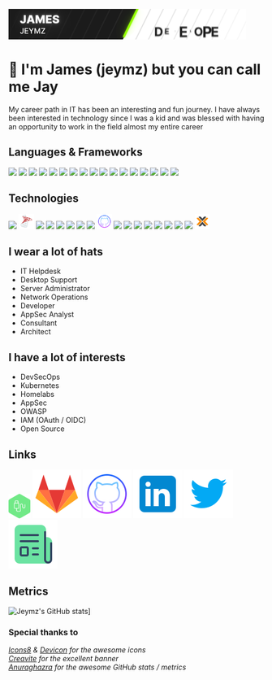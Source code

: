 [![](./src/assets/images/banner.gif)](https://robotti.io)

# 👋 I'm James (jeymz) but you can call me Jay
My career path in IT has been an interesting and fun journey. I have always been interested in technology since I was a kid and was blessed with having an opportunity to work in the field almost my entire career

## Languages & Frameworks

[<img src="https://cdn.jsdelivr.net/gh/devicons/devicon/icons/javascript/javascript-plain.svg" width=30>]()
[<img src="https://cdn.jsdelivr.net/gh/devicons/devicon/icons/nodejs/nodejs-original.svg" width=30>]()
[<img src="https://cdn.jsdelivr.net/gh/devicons/devicon/icons/csharp/csharp-plain.svg" width=30>]()
[<img src="https://cdn.jsdelivr.net/gh/devicons/devicon/icons/express/express-original.svg" width=30>]()
[<img src="https://cdn.jsdelivr.net/gh/devicons/devicon/icons/eslint/eslint-original.svg" width=30>]()
[<img src="https://cdn.jsdelivr.net/gh/devicons/devicon/icons/sequelize/sequelize-original.svg" width=30>]()
[<img src="https://cdn.jsdelivr.net/gh/devicons/devicon/icons/gulp/gulp-plain.svg" width=30>]()
[<img src="https://cdn.jsdelivr.net/gh/devicons/devicon/icons/python/python-original.svg" width=30>]()
[<img src="https://cdn.jsdelivr.net/gh/devicons/devicon/icons/java/java-original.svg" width=30>]()
[<img src="https://cdn.jsdelivr.net/gh/devicons/devicon/icons/go/go-original-wordmark.svg" width=30>]()
[<img src="https://cdn.jsdelivr.net/gh/devicons/devicon/icons/html5/html5-plain-wordmark.svg" width=30>]()
[<img src="https://cdn.jsdelivr.net/gh/devicons/devicon/icons/css3/css3-plain-wordmark.svg" width=30>]()
[<img src="https://cdn.jsdelivr.net/gh/devicons/devicon/icons/bootstrap/bootstrap-original.svg" width=30>]()
[<img src="https://cdn.jsdelivr.net/gh/devicons/devicon/icons/jquery/jquery-plain-wordmark.svg" width=30>]()
[<img src="https://cdn.jsdelivr.net/gh/devicons/devicon/icons/markdown/markdown-original.svg" width=30>]()
[<img src="https://cdn.jsdelivr.net/gh/devicons/devicon/icons/npm/npm-original-wordmark.svg" width=30>]()
[<img src="https://cdn.jsdelivr.net/gh/devicons/devicon/icons/nuget/nuget-original.svg" width=30>]()

## Technologies

[<img src="https://cdn.jsdelivr.net/gh/devicons/devicon/icons/mysql/mysql-original-wordmark.svg" width=30>]()
[<img src="./src/assets/images/mssql.svg" width=30>]()
[<img src="https://cdn.jsdelivr.net/gh/devicons/devicon/icons/postgresql/postgresql-original-wordmark.svg" width=30>]()
[<img src="https://cdn.jsdelivr.net/gh/devicons/devicon/icons/docker/docker-original.svg" width=30>]()
[<img src="https://cdn.jsdelivr.net/gh/devicons/devicon/icons/kubernetes/kubernetes-plain-wordmark.svg" width=30>]()
[<img src="https://cdn.jsdelivr.net/gh/devicons/devicon/icons/azure/azure-original.svg" width=30>]()
[<img src="https://cdn.jsdelivr.net/gh/devicons/devicon/icons/amazonwebservices/amazonwebservices-original.svg" width=30>]()
[<img src="https://cdn.jsdelivr.net/gh/devicons/devicon/icons/gitlab/gitlab-original.svg" width=30>]()
[<img src="./src/assets/images/github.svg" width=30>]()
[<img src="https://cdn.jsdelivr.net/gh/devicons/devicon/icons/ubuntu/ubuntu-plain.svg" width=30>]()
[<img src="https://cdn.jsdelivr.net/gh/devicons/devicon/icons/debian/debian-original.svg" width=30>]()
[<img src="https://cdn.jsdelivr.net/gh/devicons/devicon/icons/redhat/redhat-original.svg" width=30>]()
[<img src="https://cdn.jsdelivr.net/gh/devicons/devicon/icons/centos/centos-original.svg" width=30>]()
[<img src="https://cdn.jsdelivr.net/gh/devicons/devicon/icons/opensuse/opensuse-original-wordmark.svg" width=30>]()
[<img src="https://cdn.jsdelivr.net/gh/devicons/devicon/icons/raspberrypi/raspberrypi-original.svg" width=30>]()
[<img src="https://cdn.jsdelivr.net/gh/devicons/devicon/icons/nginx/nginx-original.svg" width=30>]()
[<img src="https://cdn.jsdelivr.net/gh/devicons/devicon/icons/apache/apache-original.svg" width=30>]()
[<img src="./src/assets/images/proxmox.svg" width=30>]()

## I wear a lot of hats
- IT Helpdesk
- Desktop Support
- Server Administrator
- Network Operations
- Developer
- AppSec Analyst
- Consultant
- Architect

## I have a lot of interests
- DevSecOps
- Kubernetes
- Homelabs
- AppSec
- OWASP
- IAM (OAuth / OIDC)
- Open Source

## Links
[<img src="./src/assets/images/robotti-gitlab.svg" height=48>](https://git.robotti.io/jeymz)
[![](./src/assets/images/gitlab.svg)](https://gitlab.com/jeymz)
[![](./src/assets/images/github.svg)](https://github.com/Jeymz)
[![](./src/assets/images/linkedin.svg)](https://www.linkedin.com/in/jameslmsimmons/)
[![](./src/assets/images/twitter.svg)](https://twitter.com/JeymzSimmons)
[![](./src/assets/images/news.svg)](https://www.google.com/collections/s/list/yB_myI2dT7-eJPRJrDOHSw/-kiWqMj0tcw)

## Metrics
![Jeymz's GitHub stats](https://github-readme-stats.vercel.app/api?username=jeymz&theme=dark&show_icons=true)]

### Special thanks to
*[Icons8](https://icons8.com) & [Devicon](https://devicon.dev) for the awesome icons*<br>
*[Creavite](https://auto.creavite.co/) for the excellent banner*<br>
*[Anuraghazra](https://github.com/anuraghazra/github-readme-stats) for the awesome GitHub stats / metrics*